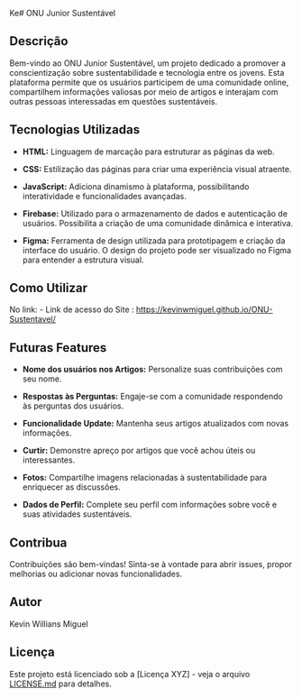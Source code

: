 Ke# ONU Junior Sustentável

## Descrição

Bem-vindo ao ONU Junior Sustentável, um projeto dedicado a promover a conscientização sobre sustentabilidade e tecnologia entre os jovens. Esta plataforma permite que os usuários participem de uma comunidade online, compartilhem informações valiosas por meio de artigos e interajam com outras pessoas interessadas em questões sustentáveis.

## Tecnologias Utilizadas

- **HTML:** Linguagem de marcação para estruturar as páginas da web.

- **CSS:** Estilização das páginas para criar uma experiência visual atraente.

- **JavaScript:** Adiciona dinamismo à plataforma, possibilitando interatividade e funcionalidades avançadas.

- **Firebase:** Utilizado para o armazenamento de dados e autenticação de usuários. Possibilita a criação de uma comunidade dinâmica e interativa.

- **Figma:** Ferramenta de design utilizada para prototipagem e criação da interface do usuário. O design do projeto pode ser visualizado no Figma para entender a estrutura visual.

## Como Utilizar

No link: - Link de acesso do Site : https://kevinwmiguel.github.io/ONU-Sustentavel/



## Futuras Features

- **Nome dos usuários nos Artigos:** Personalize suas contribuições com seu nome.

- **Respostas às Perguntas:** Engaje-se com a comunidade respondendo às perguntas dos usuários.

- **Funcionalidade Update:** Mantenha seus artigos atualizados com novas informações.

- **Curtir:** Demonstre apreço por artigos que você achou úteis ou interessantes.

- **Fotos:** Compartilhe imagens relacionadas à sustentabilidade para enriquecer as discussões.

- **Dados de Perfil:** Complete seu perfil com informações sobre você e suas atividades sustentáveis.

## Contribua

Contribuições são bem-vindas! Sinta-se à vontade para abrir issues, propor melhorias ou adicionar novas funcionalidades.

## Autor

Kevin Willians Miguel

## Licença

Este projeto está licenciado sob a [Licença XYZ] - veja o arquivo [LICENSE.md](LICENSE.md) para detalhes.
